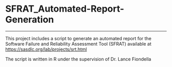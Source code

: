 # SFRAT_Automated-Report-Generation
----------------------------------------------

This project includes a script to generate an automated report for the Software Failure and Reliability Assessment Tool (SFRAT) available at https://sasdlc.org/lab/projects/srt.html 

The script is written in R under the supervision of Dr. Lance Fiondella

